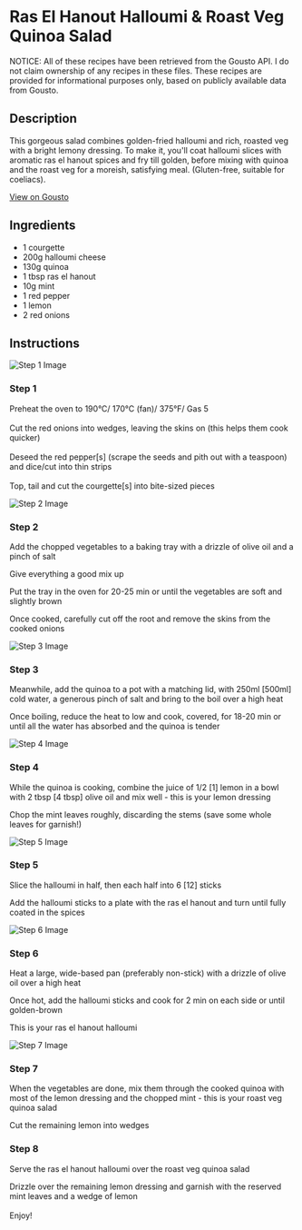 # Ras El Hanout Halloumi & Roast Veg Quinoa Salad

NOTICE: All of these recipes have been retrieved from the Gousto API. I do not claim ownership of any recipes in these files. These recipes are provided for informational purposes only, based on publicly available data from Gousto.

## Description

This gorgeous salad combines golden-fried halloumi and rich, roasted veg with a bright lemony dressing. To make it, you'll coat halloumi slices with aromatic ras el hanout spices and fry till golden, before mixing with quinoa and the roast veg for a moreish, satisfying meal. (Gluten-free, suitable for coeliacs).

[View on Gousto](https://www.gousto.co.uk/recipes/cookbook/ras-el-hanout-halloumi-roast-veg-quinoa-salad)

## Ingredients

- 1 courgette
- 200g halloumi cheese
- 130g quinoa
- 1 tbsp ras el hanout
- 10g mint
- 1 red pepper
- 1 lemon
- 2 red onions

## Instructions

![Step 1 Image](https://production-media.gousto.co.uk/cms/recipe-step-image/1344.-step-1-x200.jpg)

### Step 1

Preheat the oven to 190°C/ 170°C (fan)/ 375°F/ Gas 5<br /><br />Cut the red onions into wedges, leaving the skins on (this helps them cook quicker)<br /><br />Deseed the red pepper<span class="text-danger">[s]</span> (scrape the seeds and pith out with a teaspoon) and dice/cut into thin strips<br /><br />Top, tail and cut the courgette<span class="text-danger">[s]</span> into bite-sized pieces

![Step 2 Image](https://production-media.gousto.co.uk/cms/recipe-step-image/1344.-step-2-x200.jpg)

### Step 2

Add the chopped vegetables to a baking tray with a drizzle of olive oil and a pinch of salt


Give everything a good mix up


Put the tray in the oven for 20-25 min or until the vegetables are soft and slightly brown


Once cooked, carefully cut off the root and remove the skins from the cooked onions

![Step 3 Image](https://production-media.gousto.co.uk/cms/recipe-step-image/1344.-step-3-x200.jpg)

### Step 3

Meanwhile, add the quinoa to a pot with a matching lid, with 250ml <span class="text-danger">[500ml]</span> cold water, a generous pinch of salt and bring to the boil over a high heat


Once boiling, reduce the heat to low and cook, covered, for 18-20 min or until all the water has absorbed and the quinoa is tender

![Step 4 Image](https://production-media.gousto.co.uk/cms/recipe-step-image/1344.-step-4-x200.jpg)

### Step 4

While the quinoa is cooking, combine the juice of 1/2<span class="text-danger"> [1]</span> lemon in a bowl with 2 tbsp <span class="text-danger">[4 tbsp]</span> olive oil and mix well - this is your lemon dressing


Chop the mint leaves roughly, discarding the stems (save some whole leaves for garnish!)

![Step 5 Image](https://production-media.gousto.co.uk/cms/recipe-step-image/1344.-step-5-x200.jpg)

### Step 5

Slice the halloumi in half, then each half into 6<span class="text-danger"> [12]</span> sticks


Add the halloumi sticks to a plate with the ras el hanout and turn until fully coated in the spices

![Step 6 Image](https://production-media.gousto.co.uk/cms/recipe-step-image/1344.-step-6-x200.jpg)

### Step 6

Heat a large, wide-based pan (preferably non-stick) with a drizzle of olive oil over a high heat


Once hot, add the halloumi sticks and cook for 2 min on each side or until golden-brown


This is your ras el hanout halloumi

![Step 7 Image](https://production-media.gousto.co.uk/cms/recipe-step-image/1344.-step-7-x200.jpg)

### Step 7

When the vegetables are done, mix them through the cooked quinoa with most of the lemon dressing and the chopped mint - this is your roast veg quinoa salad


Cut the remaining lemon into wedges

### Step 8

Serve the ras el hanout halloumi over the roast veg quinoa salad


Drizzle over the remaining lemon dressing and garnish with the reserved mint leaves and a wedge of lemon<br /><br />Enjoy!

